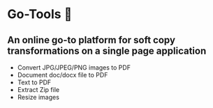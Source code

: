 # Go-Tools 🚀

## An online go-to platform for soft copy transformations on a single page application



* Convert JPG/JPEG/PNG images to PDF
* Document doc/docx file to PDF
* Text to PDF
* Extract Zip file 
* Resize images 

